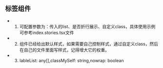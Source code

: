 ## 标签组件
- 1. 可配置参数为：传入的list、是否折行展示、自定义class，具体使用示例可参考index.stories.tsx文件
- 2. 组件已经给出默认样式，如果需要自己控制样式，通过自定义class，然后在自己的文件里面写样式，记得增大它的权重。
- 3. lableList: any[],classMySelf: string,nowrap: boolean

